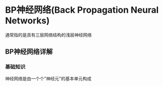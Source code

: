 # BP神经网络(Back Propagation Neural Networks)
通常指的是具有三层网络结构的浅层神经网络

## BP神经网络详解

### 基础知识
神经网络是由一个个"神经元"的基本单元构成